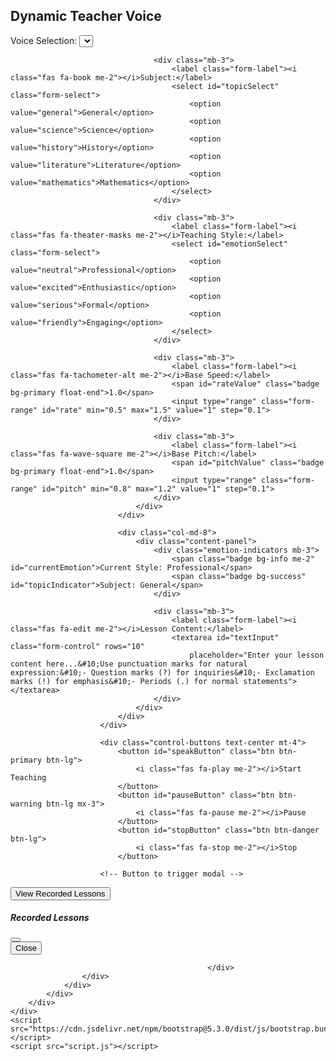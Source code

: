 <!DOCTYPE html>
<html lang="en">
<head>
    <meta charset="UTF-8">
    <meta name="viewport" content="width=device-width, initial-scale=1.0">
    <title>Dynamic Teacher Voice Assistant</title>
    <link href="https://cdn.jsdelivr.net/npm/bootstrap@5.3.0/dist/css/bootstrap.min.css" rel="stylesheet">
    <link href="https://cdnjs.cloudflare.com/ajax/libs/font-awesome/6.0.0/css/all.min.css" rel="stylesheet">
    <link href="style.css" rel="stylesheet">
</head>
<body>
    <div class="container py-4">
        <div class="row justify-content-center">
            <div class="col-md-10">
                <div class="card main-card">
                    <div class="card-header">
                        <h2><i class="fas fa-chalkboard-teacher me-2"></i>Dynamic Teacher Voice</h2>
                    </div>
                    <div class="card-body">
                        <div class="row">
                            <div class="col-md-4">
                                <div class="control-panel">
                                    <div class="mb-3">
                                        <label class="form-label"><i class="fas fa-microphone me-2"></i>Voice Selection:</label>
                                        <select id="voiceSelect" class="form-select"></select>
                                    </div>
                                    
                                    <div class="mb-3">
                                        <label class="form-label"><i class="fas fa-book me-2"></i>Subject:</label>
                                        <select id="topicSelect" class="form-select">
                                            <option value="general">General</option>
                                            <option value="science">Science</option>
                                            <option value="history">History</option>
                                            <option value="literature">Literature</option>
                                            <option value="mathematics">Mathematics</option>
                                        </select>
                                    </div>

                                    <div class="mb-3">
                                        <label class="form-label"><i class="fas fa-theater-masks me-2"></i>Teaching Style:</label>
                                        <select id="emotionSelect" class="form-select">
                                            <option value="neutral">Professional</option>
                                            <option value="excited">Enthusiastic</option>
                                            <option value="serious">Formal</option>
                                            <option value="friendly">Engaging</option>
                                        </select>
                                    </div>

                                    <div class="mb-3">
                                        <label class="form-label"><i class="fas fa-tachometer-alt me-2"></i>Base Speed:</label>
                                        <span id="rateValue" class="badge bg-primary float-end">1.0</span>
                                        <input type="range" class="form-range" id="rate" min="0.5" max="1.5" value="1" step="0.1">
                                    </div>

                                    <div class="mb-3">
                                        <label class="form-label"><i class="fas fa-wave-square me-2"></i>Base Pitch:</label>
                                        <span id="pitchValue" class="badge bg-primary float-end">1.0</span>
                                        <input type="range" class="form-range" id="pitch" min="0.8" max="1.2" value="1" step="0.1">
                                    </div>
                                </div>
                            </div>
                            
                            <div class="col-md-8">
                                <div class="content-panel">
                                    <div class="emotion-indicators mb-3">
                                        <span class="badge bg-info me-2" id="currentEmotion">Current Style: Professional</span>
                                        <span class="badge bg-success" id="topicIndicator">Subject: General</span>
                                    </div>
                                    
                                    <div class="mb-3">
                                        <label class="form-label"><i class="fas fa-edit me-2"></i>Lesson Content:</label>
                                        <textarea id="textInput" class="form-control" rows="10" 
                                            placeholder="Enter your lesson content here...&#10;Use punctuation marks for natural expression:&#10;- Question marks (?) for inquiries&#10;- Exclamation marks (!) for emphasis&#10;- Periods (.) for normal statements"></textarea>
                                    </div>
                                </div>
                            </div>
                        </div>

                        <div class="control-buttons text-center mt-4">
                            <button id="speakButton" class="btn btn-primary btn-lg">
                                <i class="fas fa-play me-2"></i>Start Teaching
                            </button>
                            <button id="pauseButton" class="btn btn-warning btn-lg mx-3">
                                <i class="fas fa-pause me-2"></i>Pause
                            </button>
                            <button id="stopButton" class="btn btn-danger btn-lg">
                                <i class="fas fa-stop me-2"></i>Stop
                            </button>
                           
                        <!-- Button to trigger modal -->
<button type="button" class="btn btn-primary" data-bs-toggle="modal" data-bs-target="#recordingsModal">
    <i class="fas fa-list me-2"></i>View Recorded Lessons
</button>

<!-- Modal -->
<div class="modal fade" id="recordingsModal" tabindex="-1" aria-labelledby="recordingsModalLabel" aria-hidden="true">
    <div class="modal-dialog modal-lg">
        <div class="modal-content">
            <div class="modal-header">
                <h5 class="modal-title" id="recordingsModalLabel">
                    <i class="fas fa-list me-2"></i>Recorded Lessons
                </h5>
                <button type="button" class="btn-close" data-bs-dismiss="modal" aria-label="Close"></button>
            </div>
            <div class="modal-body">
                <div class="recordings-container">
                    <div id="recordingsList" class="recordings-list">
                        <!-- Recordings will appear here automatically -->
                    </div>
                </div>
            </div>
            <div class="modal-footer">
                <button type="button" class="btn btn-secondary" data-bs-dismiss="modal">Close</button>
            </div>
        </div>
    </div>
</div>

                                                </div>
                    </div>
                </div>
            </div>
        </div>
    </div>
    <script src="https://cdn.jsdelivr.net/npm/bootstrap@5.3.0/dist/js/bootstrap.bundle.min.js"></script>
    <script src="script.js"></script>
    
</body>
</html>
